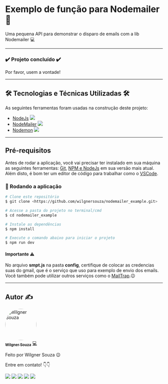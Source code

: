 # Exemplo de função para Nodemailer  📩
Uma pequena API para demonstrar o disparo de emails com a lib Nodemailer 💻

---

### :heavy_check_mark: Projeto concluído :heavy_check_mark:

<p> Por favor, usem a vontade! <p>

---

## 🛠 Tecnologias e Técnicas Utilizadas 🛠

As seguintes ferramentas foram usadas na construção deste projeto:

- [NodeJs](https://nodejs.org/en/) ![](https://img.shields.io/badge/--FAFAFF.svg?style=flat&logoColor=339933&logo=node.js)
- [NodeMailer](https://nodemailer.com/about/) ![](https://img.shields.io/badge/--339933.svg?style=flat&logoColor=0D0D0D&logo=node.js)
- [Nodemon](https://www.npmjs.com/package/nodemon) ![](https://img.shields.io/badge/--339933.svg?style=flat&logoColor=0D0D0D&logo=nodemon)

---

## Pré-requisitos

Antes de rodar a aplicação, você vai precisar ter instalado em sua máquina as seguintes ferramentas:
[Git](https://git-scm.com), [NPM e NodeJs](https://nodejs.org/en/) em sua versão mais atual. 
Além disto, é bom ter um editor de código para trabalhar como o [VSCode](https://code.visualstudio.com/).

### 🎲 Rodando a aplicação

```bash
# Clone este repositório
$ git clone <https://github.com/wilgnersouza/nodemailer_example.git>

# Acesse a pasta do projeto no terminal/cmd
$ cd nodemailer_example

# Instale as dependências
$ npm install

# Execute o comando abaixo para iniciar o projeto
$ npm run dev

```
#### Importante ⚠️
No arquivo **smpt.js** na pasta **config**, certifique de colocar as credencias suas do gmail, que é o serviço que uso para exemplo de envio dos emails. 
Você também pode utilizar outros serviços como o [MailTrap](https://mailtrap.io/).😉
  
---

## Autor ✍

<a href="https://www.linkedin.com/in/wilgner-souza-stw97/">
 <img style="border-radius: 50%;" src="https://avatars.githubusercontent.com/wilgnersouza" width="100px;" alt="Wilgner Souza"/>
 <br />
 <sub><b>Wilgner Souza</b></sub></a> <a href="https://www.linkedin.com/in/wilgner-souza-stw97/" title="Linkedin Wilgner">💻</a>

Feito por Wilgner Souza 😉 </br>

Entre em contato! 👇👇 </br>

<div>
  <a href="https://www.facebook.com/wilgner.souza.stw" target="_blank"><img src="https://img.shields.io/badge/Facebook-1877F2?style=for-the-badge&logo=facebook&logoColor=white" target="_blank"></a>
  <a href="https://www.instagram.com/showtimewill97/" target="_blank"><img src="https://img.shields.io/badge/-Instagram-b80750?style=for-the-badge&logo=instagram&logoColor=white" target="_blank"></a>
  <a href = "mailto:wilgner.showtime@gmail.com"><img src="https://img.shields.io/badge/-Gmail-e83f25?style=for-the-badge&logo=gmail&logoColor=white" target="_blank"></a>
  <a href="https://www.linkedin.com/in/wilgner-souza-stw97/" target="_blank"><img src="https://img.shields.io/badge/-LinkedIn-0a66c2?style=for-the-badge&logo=linkedin&logoColor=white" target="_blank"></a> 
    <a href="https://api.whatsapp.com/send?phone=5592992806495" target="_blank"><img src="https://img.shields.io/badge/WhatsApp-0aad47?style=for-the-badge&logo=whatsapp&logoColor=white" target="_blank"></a> 
</div>
